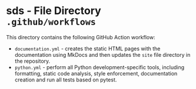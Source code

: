 # sds - File Directory **`.github/workflows`**

This directory contains the following GitHub Action workflow:

- `documentation.yml` - creates the static HTML pages with the documentation using MkDocs and then updates the `site` file directory in the repository.
- `python.yml` - perform all Python development-specific tools, including formatting, static code analysis, style enforcement, documentation creation and run all tests based on pytest.
